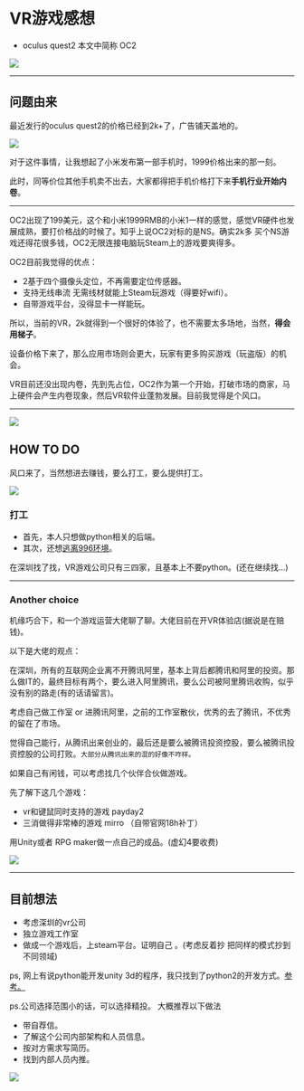 # VR游戏感想

* oculus quest2 本文中简称 OC2

![](..\images\7485616-39ce748c412b0138.jpg)

---

## 问题由来

最近发行的oculus quest2的价格已经到2k+了，广告铺天盖地的。

![](..\images\7485616-653adc659ef36305.png)

对于这件事情，让我想起了小米发布第一部手机时，1999价格出来的那一刻。

此时，同等价位其他手机卖不出去，大家都得把手机价格打下来**手机行业开始内卷**。

---

OC2出现了199美元，这个和小米1999RMB的小米1一样的感觉，感觉VR硬件也发展成熟，要打价格战的时候了。知乎上说OC2对标的是NS。确实2k多 买个NS游戏还得花很多钱，OC2无限连接电脑玩Steam上的游戏要爽得多。

OC2目前我觉得的优点：

* 2基于四个摄像头定位，不再需要定位传感器。
* 支持无线串流 无需线材就能上Steam玩游戏（得要好wifi）。
* 自带游戏平台，没得显卡一样能玩。

所以，当前的VR，2k就得到一个很好的体验了，也不需要太多场地，当然，**得会用梯子**。

设备价格下来了，那么应用市场则会更大，玩家有更多购买游戏（玩盗版）的机会。

VR目前还没出现内卷，先到先占位，OC2作为第一个开始，打破市场的商家，马上硬件会产生内卷现象，然后VR软件业蓬勃发展。目前我觉得是个风口。

---

![](..\images\7485616-b53dd35a6df7a656.jpg)

## HOW TO DO

风口来了，当然想进去赚钱，要么打工，要么提供打工。


![](..\images\7485616-ff501a31aaab5524.jpg)


### 打工

* 首先，本人只想做python相关的后端。
* 其次，还想[逃离996环境](https://anguswg.github.io/simple_blog/%E9%9A%8F%E7%AC%94/%E8%BF%9C%E7%A8%8B%E5%B7%A5%E4%BD%9C%E5%88%86%E6%9E%90)。

在深圳找了找，VR游戏公司只有三四家，且基本上不要python。(还在继续找...)

--- 

### Another choice

机缘巧合下，和一个游戏运营大佬聊了聊。大佬目前在开VR体验店(据说是在赔钱)。

以下是大佬的观点：

在深圳，所有的互联网企业离不开腾讯阿里，基本上背后都腾讯和阿里的投资。那么做IT的，最终目标有两个，要么进入阿里腾讯，要么公司被阿里腾讯收购，似乎没有别的路走(有的话请留言)。

考虑自己做工作室 or 进腾讯阿里，之前的工作室散伙，优秀的去了腾讯，不优秀的留在了市场。

觉得自己能行，从腾讯出来创业的，最后还是要么被腾讯投资控股，要么被腾讯投资控股的公司打败。`大部分从腾讯出来的混的好像不咋样。`

如果自己有闲钱，可以考虑找几个伙伴合伙做游戏。

先了解下这几个游戏：

* vr和键鼠同时支持的游戏 payday2
* 三消做得非常棒的游戏  mirro （自带官网18h补丁）

用Unity或者 RPG maker做一点自己的成品。(虚幻4要收费)



![](..\images\7485616-6fd8843bd6a980cc.jpg)



---

## 目前想法

* 考虑深圳的vr公司
* 独立游戏工作室
* 做成一个游戏后，上steam平台。证明自己 。(考虑反着抄 把同样的模式抄到不同领域)


ps, 网上有说python能开发unity 3d的程序，我只找到了python2的开发方式。[参考。](https://www.zhihu.com/question/66028320/answer/237473929)

ps.公司选择范围小的话，可以选择精投。
大概推荐以下做法

* 带自荐信。
* 了解这个公司内部架构和人员信息。
* 按对方需求写简历。
* 找到内部人员内推。

![](..\images\7485616-3783fe2ee07e9cc4.jpg)
